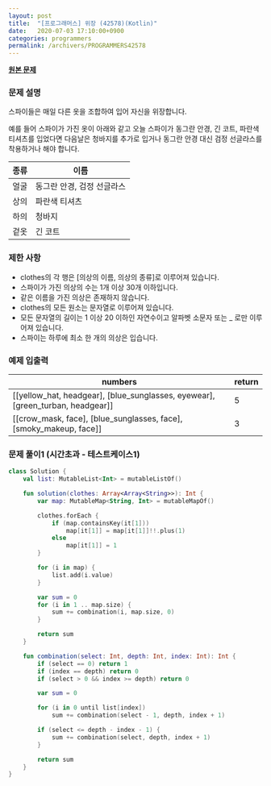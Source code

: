 ```yaml
---
layout: post
title:  "[프로그래머스] 위장 (42578)(Kotlin)"
date:   2020-07-03 17:10:00+0900
categories: programmers
permalink: /archivers/PROGRAMMERS42578
---
```


**[원본 문제](https://programmers.co.kr/learn/courses/30/lessons/42578)**

### 문제 설명

스파이들은 매일 다른 옷을 조합하여 입어 자신을 위장합니다.

예를 들어 스파이가 가진 옷이 아래와 같고 오늘 스파이가 동그란 안경, 긴 코트, 파란색 티셔츠를 입었다면 다음날은 청바지를 추가로 입거나 동그란 안경 대신 검정 선글라스를 착용하거나 해야 합니다.

|종류|이름|
|-|-|
|얼굴|동그란 안경, 검정 선글라스|
|상의|파란색 티셔츠|
|하의|청바지|
|겉옷|긴 코트|

### 제한 사항

  * clothes의 각 행은 [의상의 이름, 의상의 종류]로 이루어져 있습니다.
  * 스파이가 가진 의상의 수는 1개 이상 30개 이하입니다.
  * 같은 이름을 가진 의상은 존재하지 않습니다.
  * clothes의 모든 원소는 문자열로 이루어져 있습니다.
  * 모든 문자열의 길이는 1 이상 20 이하인 자연수이고 알파벳 소문자 또는 _ 로만 이루어져 있습니다.
  * 스파이는 하루에 최소 한 개의 의상은 입습니다.


### 예제 입출력

|numbers|return|
|-----|-----|
|[[yellow_hat, headgear], [blue_sunglasses, eyewear], [green_turban, headgear]]|5|
|[[crow_mask, face], [blue_sunglasses, face], [smoky_makeup, face]]|3|

### 문제 풀이1 (시간초과 - 테스트케이스1)

```kotlin
class Solution {
    val list: MutableList<Int> = mutableListOf()

    fun solution(clothes: Array<Array<String>>): Int {
        var map: MutableMap<String, Int> = mutableMapOf()

        clothes.forEach {
            if (map.containsKey(it[1]))
                map[it[1]] = map[it[1]]!!.plus(1)
            else
                map[it[1]] = 1
        }

        for (i in map) {
            list.add(i.value)
        }

        var sum = 0
        for (i in 1 .. map.size) {
            sum += combination(i, map.size, 0)
        }

        return sum
    }

    fun combination(select: Int, depth: Int, index: Int): Int {
        if (select == 0) return 1
        if (index == depth) return 0
        if (select > 0 && index >= depth) return 0

        var sum = 0

        for (i in 0 until list[index])
            sum += combination(select - 1, depth, index + 1)

        if (select <= depth - index - 1) {
            sum += combination(select, depth, index + 1)
        }

        return sum
    }
}
```
